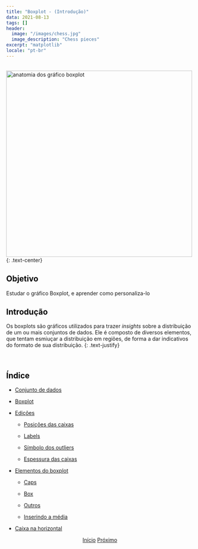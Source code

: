 ```yaml
---
title: "Boxplot - (Introdução)"
data: 2021-08-13
tags: []
header:
  image: "/images/chess.jpg"
  image_description: "Chess pieces"
excerpt: "matplotlib"
locale: "pt-br"
---
```


<br>

<img src="{{ site.url }}{{ site.baseurl }}/images/curso-matplotlib/anatomias/anatomia-boxplot.png" alt="anatomia dos gráfico boxplot " width=500>
{: .text-center}

<h2><a style="color:black" id="">Objetivo</a></h2>

Estudar o gráfico Boxplot, e aprender como personaliza-lo

<h2><a style="color:black" id="">Introdução</a></h2>

Os boxplots são gráficos utilizados para trazer *insights* sobre a distribuição de um ou mais conjuntos de dados. Ele é composto de diversos elementos, que tentam esmiuçar a distribuição em regiões, de forma a dar indicativos do formato de sua distribuição.
{: .text-justify}

<br>

<h2><a style="color:black" id="">Índice</a></h2>

+ <a href="/Curso-matplotlib-88">Conjunto de dados</a>

+ <a href="/Curso-matplotlib-89">Boxplot</a>

+ <a href="/Curso-matplotlib-90">Edições</a>

  * <a href="/Curso-matplotlib-90#boxplot-posicao-caixa">Posições das caixas</a>

  * <a href="/Curso-matplotlib-90#boxplot-labels">Labels</a>

  * <a href="/Curso-matplotlib-90#boxplot-simbolo-outliers">Símbolo dos outliers</a>

  * <a href="/Curso-matplotlib-90#boxplot-espessura-caixas">Espessura das caixas</a>

+ <a href="/Curso-matplotlib-91">Elementos do boxplot</a>

  * <a href="/Curso-matplotlib-91#boxplot-caps">Caps</a>

  * <a href="/Curso-matplotlib-91#boxplot-box">Box</a>

  * <a href="/Curso-matplotlib-91#boxplot-outros">Outros</a>

  * <a href="/Curso-matplotlib-91#boxplot-media">Inserindo a média</a>

+ <a href="/Curso-matplotlib-92">Caixa na horizontal</a>




<p style="text-align: center">
  <a href="/matplotlib-course" class="btn btn--info">Início</a>
  <a href="/Curso-matplotlib-88" class="btn btn--success">Próximo</a>
</p>
